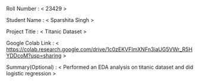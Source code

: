 Roll Number       :   < 23429 >

Student Name      :   < Sparshita Singh >

Project Title     :   < Titanic Dataset >

Google Colab Link :   < https://colab.research.google.com/drive/1c0zEKVFImXNFn3iaUG5VWr_R5HYDDcoM?usp=sharing >

Summary(Optional) :   < Performed an EDA analysis on titanic dataset and did logistic regression >
